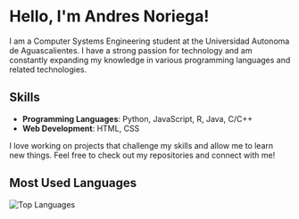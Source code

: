 # Hello, I'm Andres Noriega!

I am a Computer Systems Engineering student at the Universidad Autonoma de Aguascalientes. I have a strong passion for technology and am constantly expanding my knowledge in various programming languages and related technologies.

## Skills
- **Programming Languages**: Python, JavaScript, R, Java, C/C++
- **Web Development**: HTML, CSS

I love working on projects that challenge my skills and allow me to learn new things. Feel free to check out my repositories and connect with me!


## Most Used Languages
![Top Languages](https://github-readme-stats.vercel.app/api/top-langs/?username=afuhsl&layout=compact)
